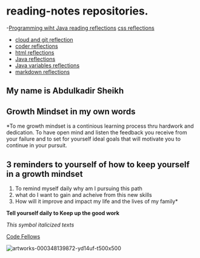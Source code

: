 

# reading-notes repositories.

-[Programming wiht Java reading reflections](programmingwithjavareflections.md) 
[css reflections](css.md)
- [cloud and git reflection](cloud-git.md)
- [coder reflections](coder'sreflection.md)
- [html reflections](html.md)
- [Java reflections](javareadingreflection.md)
- [Java variables reflections](javascriptvariablesreflections.md)
- [markdown reflections](markdown.md)

## My name is Abdulkadir Sheikh

## Growth Mindset in my own words

*To me growth mindset is a continious learning process thru hardwork and dedication. To have open mind and listen the feedback you receive from your failure and to set for yourself ideal goals that will motivate you to continue in your pursuit.

## 3 reminders to yourself of how to keep yourself in a growth mindset
1. To remind myself daily why am I pursuing this path
2. what do I want to gain and acheive from this new skills
3. How will it improve and impact my life and the lives of my family*

**Tell yourself daily to Keep up the good work**

*This symbol italicized texts*

[Code Fellows](https://www.codefellows.org)
  
  
![artworks-000348139872-yd14uf-t500x500](artworks-000348139872-yd14uf-t500x500)
